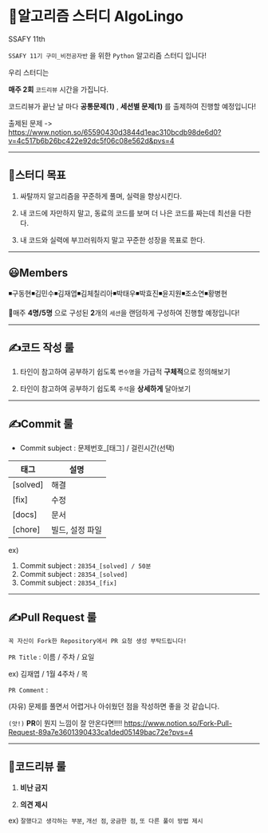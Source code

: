 # 📖알고리즘 스터디 AlgoLingo

SSAFY 11th

`SSAFY 11기 구미_비전공자반` 을 위한 `Python` 알고리즘 스터디 입니다!

우리 스터디는

**매주 2회** `코드리뷰` 시간을 가집니다.

코드리뷰가 끝난 날 마다 **공통문제(1)** , **세션별 문제(1)** 를 출제하여 진행할 예정입니다!

출제된 문제 -> https://www.notion.so/65590430d3844d1eac310bcdb98de6d0?v=4c517b6b26bc422e92dc5f06c08e562d&pvs=4

---

## 🔔스터디 목표

1. 싸탈까지 알고리즘을 꾸준하게 풀며, 실력을 향상시킨다.
  
2. 내 코드에 자만하지 말고, 동료의 코드를 보며 더 나은 코드를 짜는데 최선을 다한다.
  
3. 내 코드와 실력에 부끄러워하지 말고 꾸준한 성장을 목표로 한다.
  

---

## 😃Members

◾구동현◾김민수◾김재엽◾김체칠리아◾박태우◾박효진◾윤지원◾조소연◾황병현

📢매주 **4명/5명** 으로 구성된 **2**개의 `세션`을 랜덤하게 구성하여 진행할 예정입니다!

---
## ✍코드 작성 룰

1. 타인이 참고하여 공부하기 쉽도록 `변수명`을 가급적 **구체적**으로 정의해보기
   
2. 타인이 참고하여 공부하기 쉽도록 `주석`을 **상세하게** 달아보기
---

## ✍Commit 룰

- Commit subject : 문제번호_[태그] / 걸린시간(선택)

| 태그  | 설명  |
| --- | --- |
| [solved] | 해결  |
| [fix] | 수정  |
| [docs] | 문서  |
| [chore] | 빌드, 설정 파일 |

ex)

1. Commit subject : `28354_[solved] / 50분`
2. Commit subject : `28354_[solved]`
3. Commit subject : `28354_[fix]`

---

## ✍Pull Request 룰
`꼭 자신이 Fork한 Repository에서 PR 요청 생성 부탁드립니다!`

`PR Title` : 이름 / 주차 / 요일

ex) 김재엽 / 1월 4주차 / 목

`PR Comment` :

(자유) 문제를 풀면서 어렵거나 아쉬웠던 점을 작성하면 좋을 것 같습니다.


`(앗!)` **PR**이 뭔지 느낌이 잘 안온다면!!!!
https://www.notion.so/Fork-Pull-Request-89a7e3601390433ca1ded05149bac72e?pvs=4

---

## 🔧코드리뷰 룰

1. **비난 금지**
  
2. **의견 제시**
  
  ex) `잘했다고 생각하는 부분`, `개선 점`, `궁금한 점`, `또 다른 풀이 방법 제시`
